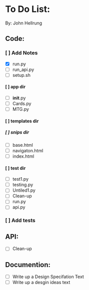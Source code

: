 # To Do List:
By: John Hellrung
## Code:
### [ ] Add Notes
- [x] run.py
- [ ] run_api.py
- [ ] setup.sh
#### [ ] app dir
- [ ] __init__.py
- [ ] Cards.py
- [ ] MTG.py
#### [ ] templates dir
##### [ ] snips dir
- [ ] base.html
- [ ] navigaton.html
- [ ] index.html
#### [ ] test dir
- [ ] test1.py
- [ ] testing.py
- [ ] Untiled1.py
- [ ] Clean-up
- [ ] run.py
- [ ] api.py
### [ ] Add tests
## API:
- [ ] Clean-up
## Documention:
- [ ] Write up a Design Specifation Text
- [ ] Write up a desgin ideas text